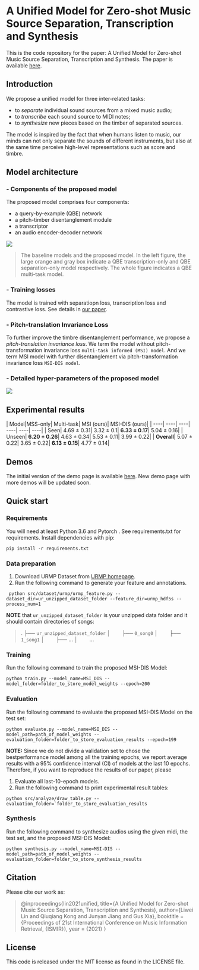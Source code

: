 # A Unified Model for Zero-shot Music Source Separation, Transcription and Synthesis
This is the code repository for the paper: A Unified Model for Zero-shot Music Source Separation, Transcription and Synthesis. The paper is available [here](https://arxiv.org/abs/2108.03456).

## Introduction
We propose a unified model for three inter-related tasks:
- to *separate* individual sound sources from a mixed music audio;
- to *transcribe* each sound source to MIDI notes;
- to *synthesize* new pieces based on the timber of separated sources.

The model is inspired by the fact that when humans listen to music, our minds can not only separate the sounds of different instruments, but also at the same time perceive high-level representations such as score and timbre.

## Model architecture
### - Components of the proposed model
The proposed model comprises four components:
- a query-by-example (QBE) network
- a pitch-timber disentanglement module
- a transcriptor
- an audio encoder-decoder network

![](https://github.com/Kikyo-16/A-unified-model-for-zero-shot-musical-source-separation-transcription-and-synthesis/blob/main/imgs/model-fig-1-ab.png)
>The baseline models and the proposed model. In the left figure, the large orange and gray box indicate a QBE
transcription-only and QBE separation-only model respectively. The whole figure indicates a QBE multi-task model.


### - Training losses
The model is trained with separatiopn loss, transcription loss and contrastive loss. See details in [our paper](https://arxiv.org/abs/2108.03456).

### - Pitch-translation Invariance Loss
To further improve the timbre disentanglement performance, we propose a *pitch-translation invariance loss*. We term the model without pitch-transformation invariance loss `multi-task informed (MSI) model`. And we term MSI model with further disentanglement via pitch-transformation invariance loss `MSI-DIS model`.

### - Detailed hyper-parameters of the proposed model
![](https://github.com/Kikyo-16/A-unified-model-for-zero-shot-musical-source-separation-transcription-and-synthesis/blob/main/imgs/model-fig-3.png)

## Experimental results

|            Model|MSS-only|        Multi-task|       MSI (ours)| MSI-DIS (ours)|
|                  ----|        ----|        ----|        ----|        ----|     ----|
|  Seen|        4.69 ± 0.31| 3.32 ± 0.1|   **6.33 ± 0.17**|     5.04 ± 0.16|
|   Unseen|    **6.20 ± 0.26**|   4.63 ± 0.34|   5.53 ± 0.11|      3.99 ± 0.22| 
|   **Overall**|     5.07 ± 0.22|   3.65 ± 0.22|   **6.13 ± 0.15**|     4.77 ± 0.14|  


## Demos
The initial version of the demo page is available [here](https://kikyo-16.github.io/demo-page-of-a-unified-model-for-separation-transcriptiion-synthesis/). New demo page with more demos will be updated soon.

## Quick start

### Requirements
You will need at least Python 3.6 and Pytorch . See requirements.txt for requirements. Install dependencies with pip:
```
pip install -r requirements.txt
```

### Data preparation
1. Download URMP Dataset from [URMP homepage](http://www2.ece.rochester.edu/projects/air/projects/URMP.html).
2. Run the following command to generate your feature and annotations.
```
 python src/dataset/urmp/urmp_feature.py --dataset_dir=ur_unzipped_dataset_folder --feature_dir=urmp_hdf5s --process_num=1
```
**NOTE** that `ur_unzipped_dataset_folder` is your unzipped data folder and it should contain directories of songs:
> .
├── `ur_unzipped_dataset_folder`
│  &nbsp;&nbsp;&nbsp;&nbsp;&nbsp;&nbsp;&nbsp;├── `0_song0`
│  &nbsp;&nbsp;&nbsp;&nbsp;&nbsp;&nbsp;&nbsp;├── `1_song1`
│  &nbsp;&nbsp;&nbsp;&nbsp;&nbsp;&nbsp;&nbsp;├── ...
│  &nbsp;&nbsp;&nbsp;&nbsp;&nbsp;&nbsp;&nbsp;...

### Training
Run the following command to train the proposed MSI-DIS Model:
```
python train.py --model_name=MSI_DIS --model_folder=folder_to_store_model_weights --epoch=200
```

### Evaluation
Run the following command to evaluate the proposed MSI-DIS Model on the test set:
```
python evaluate.py --model_name=MSI_DIS --model_path=path_of_model_weights --evaluation_folder=folder_to_store_evaluation_results --epoch=199
```
**NOTE:** Since we do not divide a validation set to chose the bestperformance model among all the training epochs, we report average results with a 95% confidence interval (CI) of models at the last 10 epochs.
Therefore, if you want to reproduce the results of our paper, please
1. Evaluate all last-10-epoch models.
2. Run the following command to print experimental result tables:
```
python src/analyze/draw_table.py --evaluation_folder=`folder_to_store_evaluation_results
```

### Synthesis
Run the following command to synthesize audios using the given midi, the test set, and the proposed MSI-DIS Model:
```
python synthesis.py --model_name=MSI-DIS --model_path=path_of_model_weights --evaluation_folder=folder_to_store_synthesis_results
```

## Citation
Please cite our work as:

>@inproceedings{lin2021unified,
>title={A Unified Model for Zero-shot Music Source Separation, Transcription and Synthesis}, 
>author={Liwei Lin and Qiuqiang Kong and Junyan Jiang and Gus Xia},
>booktitle = {Proceedings of 21st International Conference on Music Information Retrieval, {ISMIR}},
>year = {2021}
>}

## License
This code is released under the MIT license as found in the LICENSE file.
